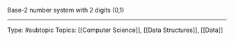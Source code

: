 Base-2 number system with 2 digits (0,1)
___
Type: #subtopic 
Topics: [[Computer Science]], [[Data Structures]], [[Data]]


